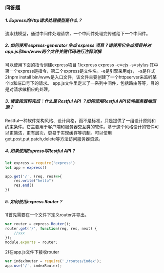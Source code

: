 ### 问答题
##### 1. Express的Http请求处理模型是什么？
流水线模型，通过中间件处理请求，一个中间件处理完传递给下一个中间件。
##### 2. 如何使用 express-generator 生成 express 项目？请使用它生成项目并对app.js和bin/www两个文件关键代码进行注释详解
可以使用下面的指令创建express项目
1)express express -e=ejs -s=stylus
其中第一个express是指令，第二个express是文件名。-e是引擎采用ejs， -s是样式
2)npm install
bin/www是入口文件，该文件主要创建了一个httpserver来监听某个ip和端口号下的请求。
app.js文件里定义了一系列中间件，包括路由等等，目的是对请求做相应的处理。
##### 3. 请查阅资料完成：什么是 Restful API ？如何使用Restful API访问服务器端资源？
Restful一种软件架构风格、设计风格，而不是标准，只是提供了一组设计原则和约束条件。它主要用于客户端和服务器交互类的软件。基于这个风格设计的软件可以更简洁，更有层次，更易于实现缓存等机制。可以使用get,post,put,patch,delete等方法访问服务器资源。
##### 4. 如果使用Express写Restful API？
```javascript
let express = require('express')
let app = express()

app.get('/', (req, res)=>{
    res.write("hello")
    res.end()
})
```
##### 5. 如何使用express Router？
1)首先需要在一个文件下定义router并导出。
```javascript
var router = express.Router(); 
router.get('/', function(req, res, next) {
    //xxx
});
module.exports = router;
```
2)在app.js文件下接收router
```javascript
var indexRouter = require('./routes/index');
app.use('/', indexRouter);
```